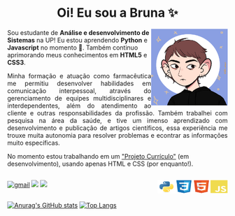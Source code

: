 <h1 align="center">Oi! Eu sou a Bruna ✨</h1>
 <img align="right" alt="avatar" height="175" src="https://raw.githubusercontent.com/brunagafo/projeto-curriculo/main/Imagens/perfil.png">
 

<p>Sou estudante de <b>Análise e desenvolvimento de Sistemas</b> na UP! Eu estou aprendendo <b>Python</b> e <b>Javascript</b> no momento 🌱. Também continuo aprimorando meus conhecimentos em <b>HTML5</b> e <b>CSS3</b>.</p>
<p align="justify">Minha formação e atuação como farmacêutica me permitiu desenvolver habilidades em comunicação interpessoal, através do gerenciamento de equipes multidisciplinares e interdependentes, além do atendimento ao cliente e outras responsabilidades da profissão. Também trabalhei com pesquisa na área da saúde, e tive um imenso aprendizado com desenvolvimento e publicação de artigos científicos, essa experiência me trouxe muita autonomia para resolver problemas e econtrar as informações muito específicas.</p>

No momento estou trabalhando em um <a href="https://brunagafo.github.io/projeto-curriculo" target="_blank" >"Projeto Currículo"</a> (em desenvolvimento), usando apenas HTML e CSS (por enquanto!).

##

<div>
  <a href="mailto:brunagafo@gmail.com" target="_blank" ><img src="https://img.shields.io/badge/Gmail-D14836?style=for-the-badge&logo=gmail&logoColor=white"       alt="gmail"></a>
  <a href="https://instagram.com/insipda" target="_blank"><img src="https://img.shields.io/badge/-Instagram-%23E4405F?style=for-the-badge&logo=instagram&logoColor=white" target="_blank"></a>
  <a href="https://www.linkedin.com/in/brunagafo/" target="_blank"><img src="https://img.shields.io/badge/-LinkedIn-%230077B5?style=for-the-badge&logo=linkedin&logoColor=white" target="_blank"></a> 
  <img align="right" alt="javascript" height="30" width="40" src="https://raw.githubusercontent.com/devicons/devicon/master/icons/javascript/javascript-plain.svg">
  <img align="right" alt="HTML" height="30" width="40" src="https://raw.githubusercontent.com/devicons/devicon/master/icons/html5/html5-original.svg">
  <img align="right" alt="CSS" height="30" width="40" src="https://raw.githubusercontent.com/devicons/devicon/master/icons/css3/css3-original.svg">
  <img align="right" alt="Python" height="30" width="40" src="https://raw.githubusercontent.com/devicons/devicon/master/icons/python/python-original.svg">
</div>

##

[![Anurag's GitHub stats](https://github-readme-stats.vercel.app/api?username=brunagafo&show_icons=true&theme=aura_dark)](https://github.com/anuraghazra/github-readme-stats)
[![Top Langs](https://github-readme-stats.vercel.app/api/top-langs/?username=brunagafo&show_icons=true&theme=aura_dark)](https://github.com/brunagafo/github-readme-stats)

##

